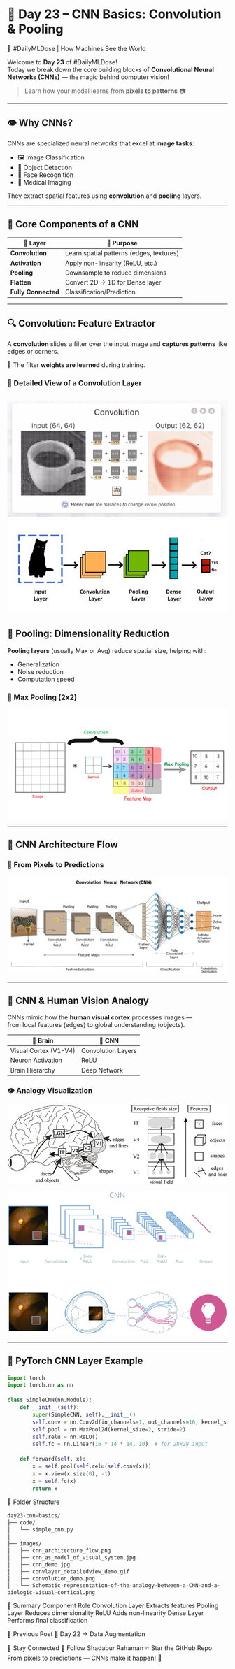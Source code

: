 # 🧠 Day 23 – CNN Basics: Convolution & Pooling  
🧱 #DailyMLDose | How Machines See the World

Welcome to **Day 23** of #DailyMLDose!  
Today we break down the core building blocks of **Convolutional Neural Networks (CNNs)** — the magic behind computer vision!  
> Learn how your model learns from **pixels to patterns** 📷

---

## 👁️ Why CNNs?

CNNs are specialized neural networks that excel at **image tasks**:
- 🖼️ Image Classification
- 🎯 Object Detection
- 🧠 Face Recognition
- 🧪 Medical Imaging

They extract spatial features using **convolution** and **pooling** layers.

---

## 🔧 Core Components of a CNN

| 🔬 Layer           | 📖 Purpose                                 |
|--------------------|---------------------------------------------|
| **Convolution**     | Learn spatial patterns (edges, textures)    |
| **Activation**      | Apply non-linearity (ReLU, etc.)            |
| **Pooling**         | Downsample to reduce dimensions             |
| **Flatten**         | Convert 2D → 1D for Dense layer              |
| **Fully Connected** | Classification/Prediction                   |

---

## 🔍 Convolution: Feature Extractor

A **convolution** slides a filter over the input image and **captures patterns** like edges or corners.

📌 The filter **weights are learned** during training.

### 🧠 Detailed View of a Convolution Layer
![Convolution Layer](images/convlayer_detailedview_demo.gif)
![CNN Demo](images/cnn_demo.jpg)
---

## 🌊 Pooling: Dimensionality Reduction

**Pooling layers** (usually Max or Avg) reduce spatial size, helping with:
- Generalization
- Noise reduction
- Computation speed

### 🌊 Max Pooling (2x2)
![max_pooling_demo](images/max_pooling.png)

---

## 🧠 CNN Architecture Flow

### 🧱 From Pixels to Predictions
![CNN Flow](images/cnn_architecture_flow.png)

---

## 🧬 CNN & Human Vision Analogy

CNNs mimic how the **human visual cortex** processes images —  
from local features (edges) to global understanding (objects).

| 🧠 Brain | 🤖 CNN |
|----------|--------|
| Visual Cortex (V1-V4) | Convolution Layers |
| Neuron Activation | ReLU |
| Brain Hierarchy | Deep Network |

### 👁️ Analogy Visualization
![CNN as Model of Visual System](images/cnn_as_model_of_visual_system.jpg)

![Visual Cortex ↔ CNN Analogy](images/Schematic-representation-of-the-analogy-between-a-CNN-and-a-biologic-visual-cortical.png)

---

## 🧪 PyTorch CNN Layer Example

```python
import torch
import torch.nn as nn

class SimpleCNN(nn.Module):
    def __init__(self):
        super(SimpleCNN, self).__init__()
        self.conv = nn.Conv2d(in_channels=1, out_channels=16, kernel_size=3, padding=1)
        self.pool = nn.MaxPool2d(kernel_size=2, stride=2)
        self.relu = nn.ReLU()
        self.fc = nn.Linear(16 * 14 * 14, 10)  # for 28x28 input

    def forward(self, x):
        x = self.pool(self.relu(self.conv(x)))
        x = x.view(x.size(0), -1)
        x = self.fc(x)
        return x
```
📂 Folder Structure
```
day23-cnn-basics/
├── code/
│   └── simple_cnn.py
│
├── images/
│   ├── cnn_architecture_flow.png
│   ├── cnn_as_model_of_visual_system.jpg
│   ├── cnn_demo.jpg
│   ├── convlayer_detailedview_demo.gif
│   ├── convolution_demo.png
│   └── Schematic-representation-of-the-analogy-between-a-CNN-and-a-biologic-visual-cortical.png

```
🧠 Summary
Component	Role
Convolution Layer	Extracts features
Pooling Layer	Reduces dimensionality
ReLU	Adds non-linearity
Dense Layer	Performs final classification

🔁 Previous Post
📌 Day 22 → Data Augmentation


🙌 Stay Connected
🔗 Follow Shadabur Rahaman
⭐ Star the GitHub Repo
From pixels to predictions — CNNs make it happen! 🚀
